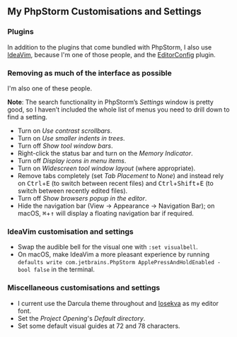 <!--
  # This file is distributed under under the Creative Commons
  # Attribution 4.0 International License. To view a copy of this
  # license, please visit <http://creativecommons.org/licenses/by/4.0/>.

  description: Read Damien Dart's notes on setting up and using PhpStorm.
  slug: notes/phpstorm
  title: PhpStorm Notes
  twigTemplate: .templates/notes-base.html.twig
-->

My PhpStorm Customisations and Settings
---------------------------------------

### Plugins

In addition to the plugins that come bundled with PhpStorm, I also use
[IdeaVim][1], because I'm one of those people, and the
[EditorConfig][2] plugin.

[1]: <https://github.com/JetBrains/ideavim>
[2]: <https://plugins.jetbrains.com/plugin/7294-editorconfig>

### Removing as much of the interface as possible

I'm also one of these people.

<div class="admonition admonition--info">
  <p><b>Note</b>: The search functionality in PhpStorm’s
    <em>Settings</em> window is pretty good, so I haven’t included the
    whole list of menus you need to drill down to find a setting.</p>
</div>

  - Turn on *Use contrast scrollbars*.
  - Turn on *Use smaller indents in trees*.
  - Turn off *Show tool window bars*.
  - Right-click the status bar and turn on the *Memory Indicator*.
  - Turn off *Display icons in menu items*.
  - Turn on *Widescreen tool window layout* (where appropriate).
  - Remove tabs completely (set *Tab Placement* to *None*) and instead
    rely on <kbd>Ctrl</kbd>+<kbd>E</kbd> (to switch between recent files)
    and <kbd>Ctrl</kbd>+<kbd>Shift</kbd>+<kbd>E</kbd> (to switch between
    recently edited files).
  - Turn off *Show browsers popup in the editor*.
  - Hide the navigation bar (<span class="os-menu-item">View</span>
    &rarr; <span class="os-menu-item">Appearance</span> &rarr;
    <span class="os-menu-item">Navigation Bar</span>); on macOS,
    <kbd>&#8984;</kbd>+<kbd>&uarr;</kbd> will display a floating
    navigation bar if required.

### IdeaVim customisation and settings

  - Swap the audible bell for the visual one with `:set visualbell`.
  - On macOS, make IdeaVim a more pleasant experience by running
    `defaults write com.jetbrains.PhpStorm ApplePressAndHoldEnabled
    -bool false` in the terminal.

### Miscellaneous customisations and settings

  - I current use the Darcula theme throughout and [Iosekva][3] as my
    editor font.
  - Set the *Project Opening*'s *Default directory*.
  - Set some default visual guides at 72 and 78 characters.

[3]: <https://typeof.net/Iosevka/>
